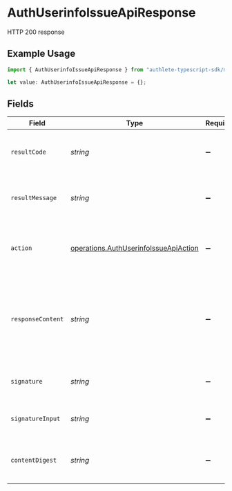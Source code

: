 # AuthUserinfoIssueApiResponse

HTTP 200 response

## Example Usage

```typescript
import { AuthUserinfoIssueApiResponse } from "authlete-typescript-sdk/models/operations";

let value: AuthUserinfoIssueApiResponse = {};
```

## Fields

| Field                                                                                                                  | Type                                                                                                                   | Required                                                                                                               | Description                                                                                                            |
| ---------------------------------------------------------------------------------------------------------------------- | ---------------------------------------------------------------------------------------------------------------------- | ---------------------------------------------------------------------------------------------------------------------- | ---------------------------------------------------------------------------------------------------------------------- |
| `resultCode`                                                                                                           | *string*                                                                                                               | :heavy_minus_sign:                                                                                                     | The code which represents the result of the API call.                                                                  |
| `resultMessage`                                                                                                        | *string*                                                                                                               | :heavy_minus_sign:                                                                                                     | A short message which explains the result of the API call.                                                             |
| `action`                                                                                                               | [operations.AuthUserinfoIssueApiAction](../../models/operations/authuserinfoissueapiaction.md)                         | :heavy_minus_sign:                                                                                                     | The next action that the authorization server implementation should take.                                              |
| `responseContent`                                                                                                      | *string*                                                                                                               | :heavy_minus_sign:                                                                                                     | The content that the authorization server implementation can use as the value of `WWW-Authenticate`<br/>header on errors.<br/> |
| `signature`                                                                                                            | *string*                                                                                                               | :heavy_minus_sign:                                                                                                     | The signature header of the response message.<br/>                                                                     |
| `signatureInput`                                                                                                       | *string*                                                                                                               | :heavy_minus_sign:                                                                                                     | The signature-input header of the response message<br/>                                                                |
| `contentDigest`                                                                                                        | *string*                                                                                                               | :heavy_minus_sign:                                                                                                     | The content-digest header of the response message<br/>                                                                 |
